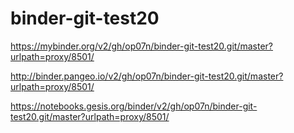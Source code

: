 # binder-git-test20

https://mybinder.org/v2/gh/op07n/binder-git-test20.git/master?urlpath=proxy/8501/

http://binder.pangeo.io/v2/gh/op07n/binder-git-test20.git/master?urlpath=proxy/8501/

https://notebooks.gesis.org/binder/v2/gh/op07n/binder-git-test20.git/master?urlpath=proxy/8501/
